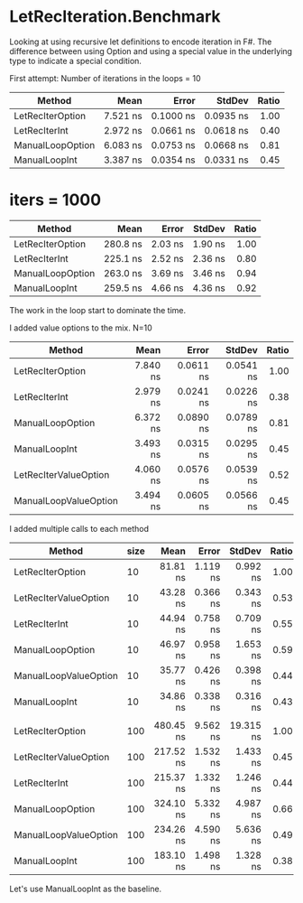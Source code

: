 ﻿# LetRecIteration.Benchmark

Looking at using recursive let definitions to encode iteration in F#.
The difference between using Option and using a special value in the underlying type to indicate a special condition.

First attempt:
Number of iterations in the loops = 10

| Method           | Mean     | Error     | StdDev    | Ratio |
|----------------- |---------:|----------:|----------:|------:|
| LetRecIterOption | 7.521 ns | 0.1000 ns | 0.0935 ns |  1.00 |
| LetRecIterInt    | 2.972 ns | 0.0661 ns | 0.0618 ns |  0.40 |
| ManualLoopOption | 6.083 ns | 0.0753 ns | 0.0668 ns |  0.81 |
| ManualLoopInt    | 3.387 ns | 0.0354 ns | 0.0331 ns |  0.45 |

# iters = 1000

| Method           | Mean     | Error   | StdDev  | Ratio |
|----------------- |---------:|--------:|--------:|------:|
| LetRecIterOption | 280.8 ns | 2.03 ns | 1.90 ns |  1.00 |
| LetRecIterInt    | 225.1 ns | 2.52 ns | 2.36 ns |  0.80 |
| ManualLoopOption | 263.0 ns | 3.69 ns | 3.46 ns |  0.94 |
| ManualLoopInt    | 259.5 ns | 4.66 ns | 4.36 ns |  0.92 |

The work in the loop start to dominate the time.

I added value options to the mix.  N=10



| Method                | Mean     | Error     | StdDev    | Ratio |
|---------------------- |---------:|----------:|----------:|------:|
| LetRecIterOption      | 7.840 ns | 0.0611 ns | 0.0541 ns |  1.00 |
| LetRecIterInt         | 2.979 ns | 0.0241 ns | 0.0226 ns |  0.38 |
| ManualLoopOption      | 6.372 ns | 0.0890 ns | 0.0789 ns |  0.81 |
| ManualLoopInt         | 3.493 ns | 0.0315 ns | 0.0295 ns |  0.45 |
| LetRecIterValueOption | 4.060 ns | 0.0576 ns | 0.0539 ns |  0.52 |
| ManualLoopValueOption | 3.494 ns | 0.0605 ns | 0.0566 ns |  0.45 |

I added multiple calls to each method  

| Method                | size | Mean      | Error    | StdDev    | Ratio | RatioSD |
|---------------------- |----- |----------:|---------:|----------:|------:|--------:|
| LetRecIterOption      | 10   |  81.81 ns | 1.119 ns |  0.992 ns |  1.00 |    0.00 |
| LetRecIterValueOption | 10   |  43.28 ns | 0.366 ns |  0.343 ns |  0.53 |    0.01 |
| LetRecIterInt         | 10   |  44.94 ns | 0.758 ns |  0.709 ns |  0.55 |    0.01 |
| ManualLoopOption      | 10   |  46.97 ns | 0.958 ns |  1.653 ns |  0.59 |    0.02 |
| ManualLoopValueOption | 10   |  35.77 ns | 0.426 ns |  0.398 ns |  0.44 |    0.01 |
| ManualLoopInt         | 10   |  34.86 ns | 0.338 ns |  0.316 ns |  0.43 |    0.00 |
|                       |      |           |          |           |       |         |
| LetRecIterOption      | 100  | 480.45 ns | 9.562 ns | 19.315 ns |  1.00 |    0.00 |
| LetRecIterValueOption | 100  | 217.52 ns | 1.532 ns |  1.433 ns |  0.45 |    0.02 |
| LetRecIterInt         | 100  | 215.37 ns | 1.332 ns |  1.246 ns |  0.44 |    0.02 |
| ManualLoopOption      | 100  | 324.10 ns | 5.332 ns |  4.987 ns |  0.66 |    0.03 |
| ManualLoopValueOption | 100  | 234.26 ns | 4.590 ns |  5.636 ns |  0.49 |    0.03 |
| ManualLoopInt         | 100  | 183.10 ns | 1.498 ns |  1.328 ns |  0.38 |    0.02 |


Let's use ManualLoopInt as the baseline.



